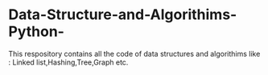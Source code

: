 # Data-Structure-and-Algorithims-Python-
This respository contains all the code of data structures and algorithims like : Linked list,Hashing,Tree,Graph etc.
